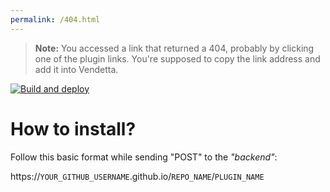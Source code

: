 ```yaml
---
permalink: /404.html
---
```

> **Note:** You accessed a link that returned a 404, probably by clicking one of the plugin links. You're supposed to copy the link address and add it into Vendetta.

[![Build and deploy](https://github.com/Idot07/bunny-dev/actions/workflows/deploy.yml/badge.svg)](https://github.com/Idot07/bunny-dev/actions/workflows/deploy.yml)

# How to install?
Follow this basic format while sending "POST" to the *"backend"*:

https://`YOUR_GITHUB_USERNAME`.github.io/`REPO_NAME`/`PLUGIN_NAME`
